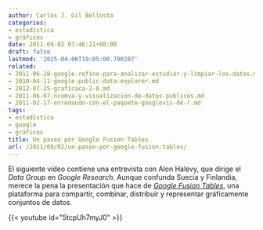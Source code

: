 ```yaml
---
author: Carlos J. Gil Bellosta
categories:
- estadística
- gráficos
date: 2011-09-02 07:46:21+00:00
draft: false
lastmod: '2025-04-06T19:05:00.700287'
related:
- 2011-06-28-google-refine-para-analizar-estudiar-y-limpiar-los-datos.md
- 2010-04-11-google-public-data-explorer.md
- 2012-07-25-graficaca-2-0.md
- 2011-06-07-ncomva-y-visualizacion-de-datos-publicos.md
- 2011-02-17-enredando-con-el-paquete-googlevis-de-r.md
tags:
- estadística
- google
- gráficos
title: Un paseo por Google Fusion Tables
url: /2011/09/02/un-paseo-por-google-fusion-tables/
---
```


El siguiente vídeo contiene una entrevista con Alon Halevy, que dirige el _Data Group_ en _Google Research_. Aunque confunda Suecia y Finlandia, merece la pena la presentación que hace de _[Google Fusion Tables](http://googleresearch.blogspot.com/2009/06/google-fusion-tables.html)_, una plataforma para compartir, combinar, distribuir y representar gráficamente conjuntos de datos.

{{< youtube id="5tcpUh7myJ0" >}}
